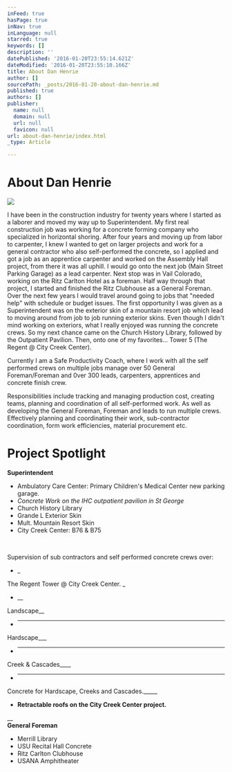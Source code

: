 ```yaml
---
inFeed: true
hasPage: true
inNav: true
inLanguage: null
starred: true
keywords: []
description: ''
datePublished: '2016-01-20T23:55:14.621Z'
dateModified: '2016-01-20T23:55:10.166Z'
title: About Dan Henrie
author: []
sourcePath: _posts/2016-01-20-about-dan-henrie.md
published: true
authors: []
publisher:
  name: null
  domain: null
  url: null
  favicon: null
url: about-dan-henrie/index.html
_type: Article

---
```

# About Dan Henrie
![](https://the-grid-user-content.s3-us-west-2.amazonaws.com/3e9a65a7-22bd-4cc1-966c-90039e93f7ad.png)

I have been in the construction industry for twenty years where I started as a laborer and moved my way up to Superintendent. My first real construction job was working for a concrete forming company who specialized in horizontal shoring. After four years and moving up from labor to carpenter, I knew I wanted to get on larger projects and work for a general contractor who also self-performed the concrete, so I applied and got a job as an apprentice carpenter and worked on the Assembly Hall project, from there it was all uphill. I would go onto the next job (Main Street Parking Garage) as a lead carpenter. Next stop was in Vail Colorado, working on the Ritz Carlton Hotel as a foreman. Half way through that project, I started and finished the Ritz Clubhouse as a General Foreman. Over the next few years I would travel around going to jobs that "needed help" with schedule or budget issues. The first opportunity I was given as a Superintendent was on the exterior skin of a mountain resort job which lead to moving around from job to job running exterior skins. Even though I didn't mind working on exteriors, what I really enjoyed was running the concrete crews. So my next chance came on the Church History Library, followed by the Outpatient Pavilion. Then, onto one of my favorites... Tower 5 (The Regent @ City Creek Center). 

​Currently I am a Safe Productivity Coach, where I work with all the self performed crews on multiple jobs manage over 50 General Foreman/Foreman and 0ver 300 leads, carpenters, apprentices and concrete finish crew.

Responsibilities include tracking and managing production cost, creating teams, planning and coordination of all self-performed work. As well as developing the General Foreman, Foreman and leads to run multiple crews. Effectively planning and coordinating their work, sub-contractor coordination, form work efficiencies, material procurement etc.

# Project Spotlight

**​Superintendent**

* ​​Ambulatory Care Center: Primary Children's Medical Center new parking garage.
* _Concrete Work on the IHC outpatient pavilion in St George_
* Church History Library
* Grande L Exterior Skin
* Mult. Mountain Resort Skin
* City Creek Center: B76 & B75

_​​_

Supervision of sub contractors and self performed concrete crews over:

* _

The Regent Tower @ City Creek Center. _
* __

Landscape__
* ___

Hardscape___
* ____

Creek & Cascades____
* _____

Concrete for Hardscape, Creeks and Cascades._____
* ______Retractable roofs on the City Creek Center project.______

__  
**General Foreman**

* Merrill Library
* USU Recital Hall Concrete
* Ritz Carlton Clubhouse
* USANA Amphitheater